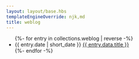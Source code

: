 ```yaml
---
layout: layout/base.hbs
templateEngineOverride: njk,md
title: weblog
---
```

<div class="-ml-6 -mr-6">
<ul class="">
{%- for entry in collections.weblog | reverse -%}
    <li class="">
        <span class="text-center w-3/12 text-gray-600 text-xs inline-block">{{ entry.date | short_date }}</span>
        <span class="align-top w-8/12 inline-block"><a href="{{ entry.url }}" class="text-xl border-b border-gray-500 text-blue-600">{{ entry.data.title }}</a></span>
    </li>
{%- endfor -%}
</ul>

</div>
